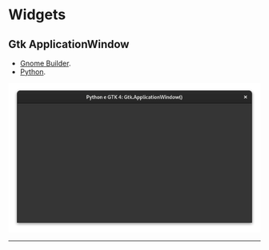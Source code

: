 # Widgets

## Gtk ApplicationWindow

- [Gnome Builder](https://github.com/natorsc/gui-python-gtk/tree/master/src/gtk4/applicationwindow/builder).
- [Python](https://github.com/natorsc/gui-python-gtk/tree/master/src/gtk4/applicationwindow).

![Python e GTK4: Gtk.ApplicationWindow](./images/gtk4/gtk-4-pygobject-applicationwindow.webp)

---
